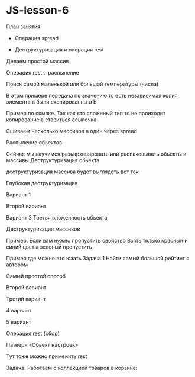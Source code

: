 # JS-lesson-6

План занятия

- Операция spread

- Деструктуризация и операция rest

Делаем простой массив

Операция rest... распыление

Поиск самой маленькой или большой температуры (числа)

В этом примере передача по значению то есть незавиcимая копия элемента а были скопированны в b

Пример по ссылке. Так как єто сложнный тип то не проиходит копирование а ставиться ссылочка

Сшиваем несколько массивов в один через spread

Распыление обьектов

Сейчас мы научимся разьархивировать или распаковывать обьекты и массивы
Деструктуризация обьекта

деструктуризация массива будет выглядеть вот так

Глубокая деструктуризация

Вариант 1

Второй вариант

Вариант 3 Третья вложенность обьекта

Деструктуризация массивов

Пример. Если вам нужно пропустить свойство
Взять только красный и синий цвет а зеленый пропустить

Пример где можно это юзать
Задача 1 Найти самый большой рейтинг с автором

Самый простой способ

Второй вариант

Третий вариант

4 вариант

5 вариант

Операция rest (сбор)

Патеерн «Обьект настроек»

Тут тоже можно применить rest

Задача. Работаем с коллекцией товаров в корзине:
